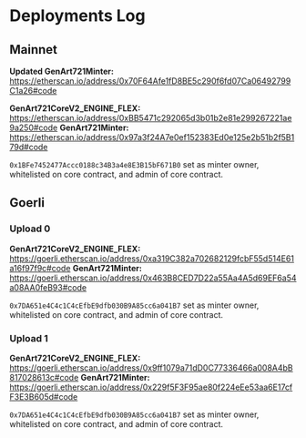 # Deployments Log

## Mainnet

**Updated GenArt721Minter:** https://etherscan.io/address/0x70F64Afe1fD8BE5c290f6fd07Ca06492799C1a26#code

**GenArt721CoreV2_ENGINE_FLEX:** https://etherscan.io/address/0xBB5471c292065d3b01b2e81e299267221ae9a250#code
**GenArt721Minter:** https://etherscan.io/address/0x97a3f24A7e0ef152383Ed0e125e2b51b2f5B179d#code

`0x1BFe7452477Accc0188c34B3a4e8E3B15bF671B0` set as minter owner, whitelisted on core contract, and admin of core contract.

## Goerli

### Upload 0

**GenArt721CoreV2_ENGINE_FLEX:** https://goerli.etherscan.io/address/0xa319C382a702682129fcbF55d514E61a16f97f9c#code
**GenArt721Minter:** https://goerli.etherscan.io/address/0x463B8CED7D22a55Aa4A5d69EF6a54a08AA0feB93#code

`0x7DA651e4C4c1C4cEfbE9dfb030B9A85cc6a041B7` set as minter owner, whitelisted on core contract, and admin of core contract.

### Upload 1

**GenArt721CoreV2_ENGINE_FLEX:** https://goerli.etherscan.io/address/0x9ff1079a71dD0C77336466a008A4bB817028613c#code
**GenArt721Minter:** https://goerli.etherscan.io/address/0x229f5F3F95ae80f224eEe53aa6E17cfF3E3B605d#code

`0x7DA651e4C4c1C4cEfbE9dfb030B9A85cc6a041B7` set as minter owner, whitelisted on core contract, and admin of core contract.

